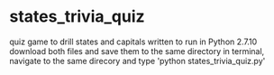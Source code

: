 # states_trivia_quiz
quiz game to drill states and capitals written to run in Python 2.7.10
download both files and save them to the same directory
in terminal, navigate to the same direcory and type 'python states_trivia_quiz.py'
